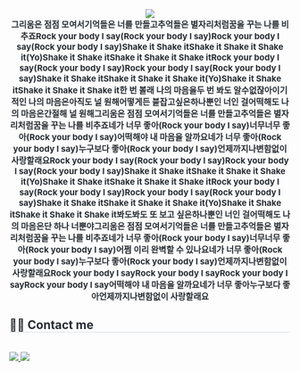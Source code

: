 <div align= "center">
    <img src="https://capsule-render.vercel.app/api?type=waving&color=gradient&height=120&text=Rock%20U&animation=scaleIn&fontColor=ffffff&fontSize=50" />
    </div>

<div align= "center"> 
    <div style="font-weight: 700; font-size: 15px; text-align: center; color: #282d33;"> 그리움은 점점 모여서</li>기억들은 너를 만들고</li>추억들은 별자리처럼</li>꿈을 꾸는 나를 비추죠</li></li>Rock your body I say</li>(Rock your body I say)</li>Rock your body I say</li>(Rock your body I say)</li>Shake it Shake it</li>Shake it Shake it Shake it</li>(Yo)</li>Shake it Shake it</li>Shake it Shake it Shake it</li></li>Rock your body I say</li>(Rock your body I say)</li>Rock your body I say</li>(Rock your body I say)</li>Shake it Shake it</li>Shake it Shake it Shake it</li>(Yo)</li>Shake it Shake it</li>Shake it Shake it Shake it</li></li>한 번 볼래 나의 마음을</li>두 번 봐도 알수없잖아</li>이기적인 나의 마음은</li>아직도 널 원해</li>어떻게든 붙잡고싶은</li>하나뿐인 너인 걸</li>어떡해도 나의 마음은</li>간절해 널 원해</li></li>그리움은 점점 모여서</li>기억들은 너를 만들고</li>추억들은 별자리처럼</li>꿈을 꾸는 나를 비추죠</li></li>네가 너무 좋아</li>(Rock your body I say)</li>너무너무 좋아</li>(Rock your body I say)</li>어떡해야 내 마음을 알까요</li></li>네가 너무 좋아</li>(Rock your body I say)</li>누구보다 좋아</li>(Rock your body I say)</li>언제까지나</li>변함없이 사랑할래요</li></li>Rock your body I say</li>(Rock your body I say)</li>Rock your body I say</li>(Rock your body I say)</li>Shake it Shake it</li>Shake it Shake it Shake it</li>(Yo)</li>Shake it Shake it</li>Shake it Shake it Shake it</li></li>Rock your body I say</li>(Rock your body I say)</li>Rock your body I say</li>(Rock your body I say)</li>Shake it Shake it</li>Shake it Shake it Shake it</li>(Yo)</li>Shake it Shake it</li>Shake it Shake it Shake it</li></li>봐도봐도 또 보고 싶은</li>하나뿐인 너인 걸</li>어떡해도 나의 마음은</li>단 하나 너뿐야</li></li>그리움은 점점 모여서</li>기억들은 너를 만들고</li>추억들은 별자리처럼</li>꿈을 꾸는 나를 비추죠</li></li>네가 너무 좋아</li>(Rock your body I say)</li>너무너무 좋아</li>(Rock your body I say)</li>어쩜 이리 완벽할 수 있나요</li></li>네가 너무 좋아</li>(Rock your body I say)</li>누구보다 좋아</li>(Rock your body I say)</li>언제까지나</li>변함없이 사랑할래요</li></li>Rock your body I say</li>Rock your body I say</li>Rock your body I say</li>Rock your body I say</li></li>어떡해야 내 마음을 알까요</li>네가 너무 좋아</li>누구보다 좋아</li>언제까지나</li>변함없이 사랑할래요 </div> 
    </div>
    
    
    
<div style="text-align: left;">
    <h2 style="border-bottom: 1px solid #d8dee4; color: #282d33;"> 🧑‍💻 Contact me </h2> <br> 
    <div style="text-align: left;"> <a href=https://www.instagram.com/jiyeon._.0730/> <img src="https://img.shields.io/badge/Instagram-E4405F?style=for-the-badge&logo=Instagram&logoColor=white&link=https://www.instagram.com/jiyeon._.0730/"> </a>
         <a href=https://www.notion.so/3353f33c9dfb412c85c03e636dfd3ec7> <img src="https://img.shields.io/badge/Notion-000000?style=for-the-badge&logo=Notion&logoColor=white&link=https://www.notion.so/3353f33c9dfb412c85c03e636dfd3ec7"> </a>
          </div>  <br> 
    <div style="text-align: left;">  </div> 
    </div>
    

